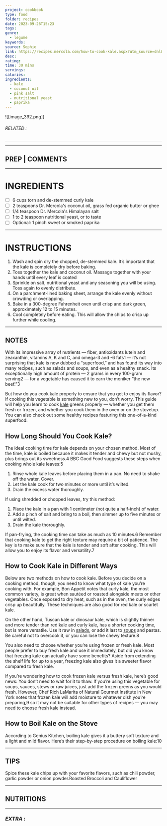 ```yaml
---
project: cookbook
type: food
folder: recipes
date: 2023-09-26T15:23
tags: 
genre:
  - legume
keywords: 
source: Sophie
link: https://recipes.mercola.com/how-to-cook-kale.aspx?utm_source=dnl&utm_medium=email&utm_content=art2&utm_campaign=20190519Z1_UCM&et_cid=DM289222&et_rid=617847129
desc: 
rating: 
time: 30 mins
servings: 
calories: 
ingredients:
  - kale
  - coconut oil
  - pink salt
  - nutritional yeast
  - paprika
---
```


![[image_392.png]]
###### *RELATED* : 
---


---
## PREP | COMMENTS



---
# INGREDIENTS

- [ ] 6 cups torn and de-stemmed curly kale
- [ ] 2 teaspoons Dr. Mercola's coconut oil, grass fed organic butter or ghee
- [ ] 1/4 teaspoon Dr. Mercola's Himalayan salt
- [ ] 1 to 2 teaspoon nutritional yeast, or to taste
- [ ] Optional: 1 pinch sweet or smoked paprika

---
# INSTRUCTIONS

1. Wash and spin dry the chopped, de-stemmed kale. It’s important that the kale is completely dry before baking.
2. Toss together the kale and coconut oil. Massage together with your hands until every leaf is coated
3. Sprinkle on salt, nutritional yeast and any seasoning you will be using. Toss again to evenly distribute.
4. On a parchment-lined baking sheet, arrange the kale evenly without crowding or overlapping.
5. Bake in a 300-degree Fahrenheit oven until crisp and dark green, approximately 12 to 15 minutes.
6. Cool completely before eating. This will allow the chips to crisp up further while cooling.

---
## NOTES

With its impressive array of nutrients — fiber, antioxidants lutein and zeaxanthin, vitamins A, K and C, and omega-3 and -6 fats1 — it’s not surprising that kale is now dubbed a “superfood,” and has found its way into many recipes, such as salads and soups, and even as a healthy snack. Its exceptionally high amount of protein — 2 grams in every 100-gram serving2 — for a vegetable has caused it to earn the moniker “the new beef.”3

But how do you cook kale properly to ensure that you get to enjoy its flavor? If cooking this vegetable is something new to you, don’t worry. This guide will help you learn to cook [kale](https://foodfacts.mercola.com/kale.html) greens properly — whether you get them fresh or frozen, and whether you cook them in the oven or on the stovetop. You can also check out some healthy recipes featuring this one-of-a-kind superfood.

## How Long Should You Cook Kale?

The ideal cooking time for kale depends on your chosen method. Most of the time, kale is boiled because it makes it tender and chewy but not mushy, plus brings out its sweetness.4 BBC Good Food suggests these steps when cooking whole kale leaves:5

1. Rinse whole kale leaves before placing them in a pan. No need to shake off the water. Cover.
2. Let the kale cook for two minutes or more until it’s wilted.
3. Drain the excess water thoroughly.

If using shredded or chopped leaves, try this method:

1. Place the kale in a pan with 1 centimeter (not quite a half-inch) of water.
2. Add a pinch of salt and bring to a boil, then simmer up to five minutes or until wilted.
3. Drain the kale thoroughly.

If pan-frying, the cooking time can take as much as 10 minutes.6 Remember that cooking kale to get the right texture may require a bit of patience. The key is to make sure that the kale is tender and soft after cooking. This will allow you to enjoy its flavor and versatility.7

## How to Cook Kale in Different Ways

Below are two methods on how to cook kale. Before you decide on a cooking method, though, you need to know what type of kale you’re cooking with. For example, Bon Appetit notes that curly kale, the most common variety, is great when sautéed or roasted alongside meats or other vegetables. Once exposed to dry heat, such as in the oven, the curly edges crisp up beautifully. These techniques are also good for red kale or scarlet kale.

On the other hand, Tuscan kale or dinosaur kale, which is slightly thinner and more tender than red kale and curly kale, has a shorter cooking time, but is more versatile. Use it raw in [salads](https://recipes.mercola.com/salad.aspx), or add it last to [soups](https://recipes.mercola.com/super-energy-kale-soup-recipe.aspx) and pastas. Be careful not to overcook it, or you can lose the chewy texture.8

You also need to choose whether you’re using frozen or fresh kale. Most people prefer to buy fresh kale and use it immediately, but did you know that freezing kale can actually have some benefits? Aside from extending the shelf life for up to a year, freezing kale also gives it a sweeter flavor compared to fresh kale.

If you’re wondering how to cook frozen kale versus fresh kale, here’s good news: You don’t need to wait for it to thaw. If you’re using this vegetable for soups, sauces, stews or raw juices, just add the frozen greens as you would fresh. However, Chef Rich LaMarita of Natural Gourmet Institute in New York notes that frozen kale will add moisture to whatever dish you’re preparing,9 so it may not be suitable for other types of recipes — you may need to choose fresh kale instead.

## How to Boil Kale on the Stove

According to Genius Kitchen, boiling kale gives it a buttery soft texture and a light and mild flavor. Here’s their step-by-step procedure on boiling kale:10

---
## TIPS

Spice these kale chips up with your favorite flavors, such as chili powder, garlic powder or onion powder.Roasted Broccoli and Cauliflower

---
## NUTRITIONS



---
### *EXTRA* :




